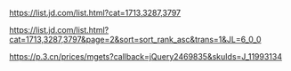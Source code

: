 https://list.jd.com/list.html?cat=1713,3287,3797

https://list.jd.com/list.html?cat=1713,3287,3797&page=2&sort=sort_rank_asc&trans=1&JL=6_0_0

https://p.3.cn/prices/mgets?callback=jQuery2469835&skuIds=J_11993134
